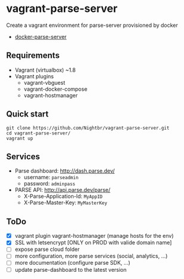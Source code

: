 # vagrant-parse-server

Create a vagrant environment for parse-server provisioned by docker

* [docker-parse-server](https://github.com/yongjhih/docker-parse-server)

## Requirements

* Vagrant (virtualbox) ~1.8
* Vagrant plugins
    * vagrant-vbguest
    * vagrant-docker-compose
    * vagrant-hostmanager

## Quick start

    git clone https://github.com/Nightbr/vagrant-parse-server.git
    cd vagrant-parse-server/
    vagrant up

## Services

* Parse dashboard: <http://dash.parse.dev/>
    * username: `parseadmin`
    * password: `adminpass`
* PARSE API: <http://api.parse.dev/parse/>
    * X-Parse-Application-Id: `MyAppID`
    * X-Parse-Master-Key: `MyMasterKey`

## ToDo

- [X] vagrant plugin vagrant-hostmanager (manage hosts for the env)
- [X] SSL with letsencrypt [ONLY on PROD with valide domain name]
- [ ] expose parse cloud folder
- [ ] more configuration, more parse services (social, analytics, ...)
- [ ] more documentation (configure parse SDK, ...)
- [ ] update parse-dashboard to the latest version
